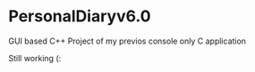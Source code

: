 # PersonalDiaryv6.0

GUI based C++ Project of my previos console only C application

Still working (:
